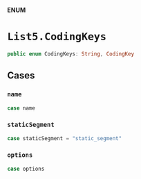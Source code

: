 **ENUM**

# `List5.CodingKeys`

```swift
public enum CodingKeys: String, CodingKey
```

## Cases
### `name`

```swift
case name
```

### `staticSegment`

```swift
case staticSegment = "static_segment"
```

### `options`

```swift
case options
```
